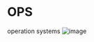 # OPS
operation systems
![image](https://github.com/user-attachments/assets/a0397b4b-26a5-48fd-9263-176aaf547d63)




